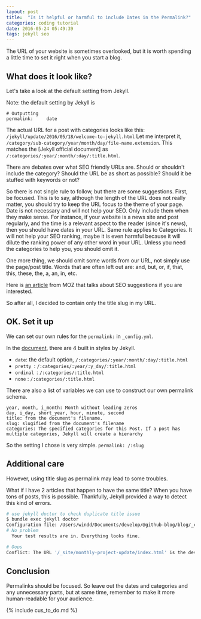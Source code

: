 ```yaml
---
layout: post
title:  "Is it helpful or harmful to include Dates in the Permalink?"
categories: coding tutorial
date: 2016-05-24 05:49:39
tags: jekyll seo
---
```

The URL of your website is sometimes overlooked, but it is worth spending a little time to set it right when you start a blog.

What does it look like?
---

Let's take a look at the default setting from Jekyll. 

Note: the default setting by Jekyll is

```
# Outputting
permalink:     date
```
The actual URL for a post with categories looks like this:
`/jekyll/update/2016/05/18/welcome-to-jekyll.html`
Let me interpret it, `/category/sub-category/year/month/day/file-name.extension`. This matches the [Jekyll official document] as `/:categories/:year/:month/:day/:title.html`.

There are debates over what SEO friendly URLs are. Should or shouldn't include the category? Should the URL be as short as possible? Should it be stuffed with keywords or not? 

So there is not single rule to follow, but there are some suggestions. First, be focused. This is to say, although the length of the URL does not really matter, you should try to keep the URL focus to the theme of your page. Date is not necessary and will not help your SEO. Only include them when they make sense. For instance, if your website is a news site and post regularly, and the time is a relevant aspect to the reader (since it's news), then you should have dates in your URL. Same rule applies to Categories. It will not help your SEO ranking, maybe it is even harmful because it will dilute the ranking power of any other word in your URL. Unless you need the categories to help you, you should omit it.

One more thing, we should omit some words from our URL, not simply use the page/post title. Words that are often left out are: and, but, or, if, that, this, these, the, a, an, in, etc. 

Here is [an article][seo-15] from MOZ that talks about SEO suggestions if you are interested.

<p class="pullquote">
So after all, I decided to contain only the title slug in my URL.
</p>

OK. Set it up
---
We can set our own rules for the `permalink:` in `_config.yml`.

In the [document][jk-perma-built], there are 4 built in styles by Jekyll.

- `date`: the default option, `/:categories/:year/:month/:day/:title.html`
- `pretty `: `/:categories/:year/:y_day/:title.html`
- `ordinal `: `/:categories/:title.html`
- `none` : `/:categories/:title.html`

There are also a list of variables we can use to construct our own permalink schema.

```
year, month, i_month: Month without leading zeros
day, i_day, short_year, hour, minute, second
title: from the document's filename.
slug: slugified from the document's filename
categories: The specified categories for this Post. If a post has multiple categories, Jekyll will create a hierarchy 
```

So the setting I chose is very simple. `permalink: /:slug`

Additional care
---

<p class="pullquote">
However, using title slug as permalink may lead to some troubles.
</p>

What if I have 2 articles that happen to have the same title? When you have tons of posts, this is possible. Thankfully, Jekyll provided a way to detect this kind of errors.

```bash
# use jekyll doctor to check duplicate title issue
$ bundle exec jekyll doctor                          
Configuration file: /Users/windd/Documents/develop/@github-blog/blog/_config.yml
# No problem
  Your test results are in. Everything looks fine.

# Oops
Conflict: The URL '/_site/monthly-project-update/index.html' is the destination for the following pages: _posts/2015-03-06-monthly-project-update.markdown, _posts/2015-04-07-monthly-project-update.markdown
```

Conclusion
---
Permalinks should be focused. So leave out the dates and categories and any unnecessary parts, but at same time, remember to make it more human-readable for your audience.

{% include cus_to_do.md %}

[jk-perma]: https://jekyllrb.com/docs/permalinks/
[jk-perma-built]: https://jekyllrb.com/docs/permalinks/#built-in-permalink-styles
[seo-15]: https://moz.com/blog/15-seo-best-practices-for-structuring-urls
